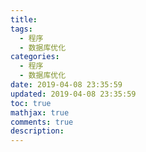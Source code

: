 ```yaml
---
title: 
tags:
  - 程序
  - 数据库优化
categories:
  - 程序
  - 数据库优化
date: 2019-04-08 23:35:59
updated: 2019-04-08 23:35:59
toc: true
mathjax: true
comments: true
description: 
---
```


